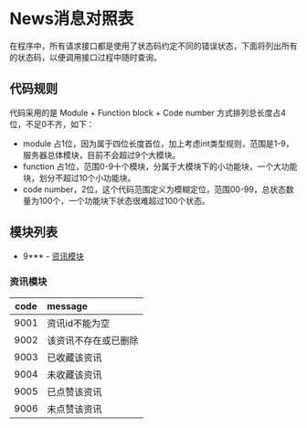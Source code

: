 # News消息对照表

在程序中，所有请求接口都是使用了状态码约定不同的错误状态，下面将列出所有的状态码，以便调用接口过程中随时查询。

## 代码规则

代码采用的是 Module + Function block + Code number 方式排列总长度占4位，不足0不齐，如下：
- module 占1位，因为属于四位长度首位，加上考虑int类型规则，范围是1-9，服务器总体模块，目前不会超过9个大模块。
- function 占1位，范围0-9十个模块，分属于大模块下的小功能块，一个大功能块，划分不超过10个小功能块。
- code number，2位，这个代码范围定义为模糊定位，范围00-99，总状态数量为100个，一个功能块下状态很难超过100个状态。

## 模块列表

* 9*** - [资讯模块](#资讯模块)

### 资讯模块

| code  | message  |
|-------|:--------|
| 9001  | 资讯id不能为空 |
| 9002  | 该资讯不存在或已删除 |
| 9003  | 已收藏该资讯 |
| 9004  | 未收藏该资讯 |
| 9005  | 已点赞该资讯 |
| 9006  | 未点赞该资讯 |


